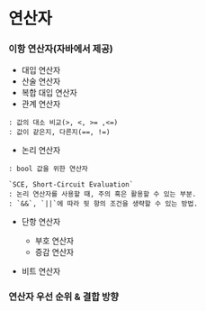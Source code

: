 # 연산자

### 이항 연산자(자바에서 제공)
- 대입 연산자
- 산술 연산자
- 복합 대입 연산자
- 관계 연산자
```
: 값의 대소 비교(>, <, >= ,<=)
: 값이 같은지, 다른지(==, !=)
```
- 논리 연산자
```
: bool 값을 위한 연산자

`SCE, Short-Circuit Evaluation`
: 논리 연산자를 사용할 때, 주의 혹은 활용할 수 있는 부분.
: `&&`, `||`에 따라 뒷 항의 조건을 생략할 수 있는 방법.
```
- 단항 연산자
  - 부호 연산자
  - 증감 연산자

- 비트 연산자

### 연산자 우선 순위 & 결합 방향